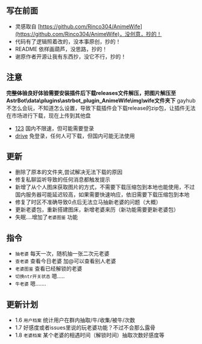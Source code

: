 ## 写在前面 ##
- 灵感取自 [https://github.com/Rinco304/AnimeWife](https://github.com/Rinco304/AnimeWife)，没创意，抄的！
- 代码有了逻辑照着改的，没本事原创，抄的！
- README 依样画葫芦，没思路，抄的！
- 谢原作者开源让我有东西抄，没它不行，抄的！ 

## 注意 ##
**~~完整体验~~良好体验需要安装插件后下载releases文件解压，把图片解压至AstrBot\data\plugins\astrbot_plugin_AnimeWife\img\wife文件夹下**
gayhub不怎么会玩，不知道怎么设置，导致下载插件会下载release的zip包，让插件无法在市场进行下载，现在上传到其他盘
-  [123](https://www.123912.com/s/WYodjv-obfCd) 国内不限速，但可能需要登录
-  [drive](https://drive.google.com/file/d/1aI9-8OP85MPM-k8RyIbMXK8Miaoy8DIo/view?usp=sharing)  免登录，任何人可下载，但国内可能无法使用

## 更新 ##
- 删除了原本的文件夹,尝试解决无法下载的原因
- 修复私聊监听导致的任何消息都触发提示
- 新增了从个人图床获取图片的方式，不需要下载压缩包到本地也能使用，不过国内服务器可能延迟较高，如果需要快速响应，依旧需要下载压缩包到本地
- 修复了时区不准确导致0点后无法立马抽新老婆的问题（大概）
- 更新老婆包，重新搭建图床，新增老婆来历（新功能需要更新老婆包）
- 失眠....增加了`老婆图鉴` 功能

## 指令 ##
- `抽老婆` 每天一次，随机抽一张二次元老婆
- `查老婆` 查看今日老婆 加@可以查看别人老婆
- `老婆图鉴` 查看已经解锁的老婆
- `切换ntr开关状态` 嗯.....
- `牛老婆` 嗯.......
## 更新计划 ##
- 1.6 `用户档案` 统计用户在群内抽取/牛/收集/被牛/次数
- 1.7 好感度或者issues里说的玩老婆功能？不过不会那么露骨
- 1.8 `老婆档案` 某个老婆的相遇时间（解锁时间）抽取次数好感度等








